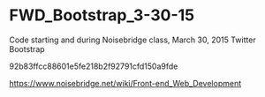 # FWD_Bootstrap_3-30-15
Code starting and during Noisebridge class, March 30, 2015   Twitter Bootstrap

92b83ffcc88601e5fe218b2f92791cfd150a9fde

https://www.noisebridge.net/wiki/Front-end_Web_Development


